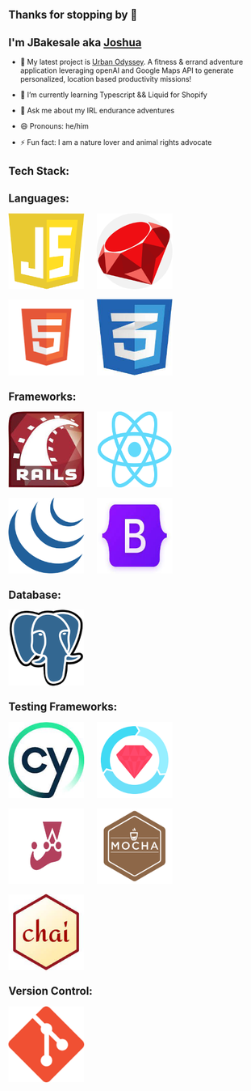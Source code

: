 ## Thanks for stopping by 👋
## I'm JBakesale aka [Joshua](https://www.linkedin.com/in/joshua-baker-51510084/)

- 🔭 My latest project is [Urban Odyssey](https://github.com/JBakesale/Urban-Odyssey). A fitness & errand adventure application leveraging openAI and Google Maps API to generate personalized, location based productivity missions! 

- 🌱 I’m currently learning Typescript && Liquid for Shopify
<!-- - 👯 I’m looking to collaborate on anything cutting-edge, AI -->
- 💬 Ask me about my IRL endurance adventures 
<!-- - 📫 How to reach me: Discord: jbakesale -->
- 😄 Pronouns: he/him

- ⚡ Fun fact: I am a nature lover and animal rights advocate

## Tech Stack:

<!-- Languages -->
<h2>Languages:</h2>
<div style="display: flex; flex-wrap: wrap; gap: 20px;">
    <!-- JavaScript Icon -->
    <img src="./icons/js.png" alt="JavaScript" width="150" height="150" style="margin-right: 5px;"/>
    <!-- Ruby Icon -->
    <img src="./icons/ruby.png" alt="Ruby" width="150" height="150" style="margin-right: 5px;"/>
    <!-- HTML Icon -->
    <img src="./icons/html.png" alt="HTML" width="150" height="150" style="margin-right: 5px;"/>
    <!-- CSS Icon -->
    <img src="./icons/css.jpg" alt="CSS" width="150" height="150" style="margin-right: 5px;"/>
</div>

<!-- Frameworks -->
<h2>Frameworks:</h2>
<div style="display: flex; flex-wrap: wrap; gap: 20px;">
     <!-- Ruby on Rails Icon -->
    <img src="./icons/rails.jpg" alt="Ruby on Rails" width="150" height="150" style="margin-right: 5px;"/>
    <!-- React Icon -->
    <img src="./icons/react.png" alt="React" width="150" height="150" style="margin-right: 5px;"/>
    <!-- jQuery Icon -->
    <img src="./icons/jquery.png" alt="jQuery" width="150" height="150" style="margin-right: 5px;"/>
    <!-- Bootstrap Icon -->
    <img src="./icons/bootstrap.jpg" alt="Bootstrap" width="150" height="150" style="margin-right: 5px;"/>
</div>

<!-- Database -->
<h2>Database:</h2>
<div style="display: flex; flex-wrap: wrap; gap: 20px;">
    <!-- PostgreSQL Icon -->
    <img src="./icons/postgresql.png" alt="PostgreSQL" width="150" height="150" style="margin-right: 5px;"/>
</div>

<!-- Testing Framework -->
<h2>Testing Frameworks:</h2>
<div style="display: flex; flex-wrap: wrap; gap: 20px;">
    <!-- Cypress Icon -->
    <img src="./icons/cypress.jpg" alt="Cypress" width="150" height="150" style="margin-right: 5px;"/>
    <!-- RSpec Icon -->
    <img src="./icons/rspec.png" alt="RSpec" width="150" height="150" style="margin-right: 5px;"/>
    <!-- Jest Icon -->
    <img src="./icons/jest.png" alt="Jest" width="150" height="150" style="margin-right: 5px;"/>
    <!-- Mocha Icon -->
    <img src="./icons/mocha.png" alt="Mocha" width="150" height="150" style="margin-right: 5px;"/>
    <!-- Chai Icon -->
    <img src="./icons/chai.jpg" alt="Chai" width="150" height="150" style="margin-right: 5px;"/>
</div>
<!-- Version Control -->
<h2>Version Control:</h2>
<div style="display: flex; flex-wrap: wrap; gap: 20px;">
    <!-- Git Icon -->
    <img src="./icons/git.png" alt="Git" width="150" height="150" style="margin-right: 5px;"/>
</div>

